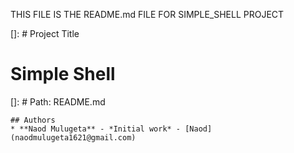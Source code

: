 THIS FILE IS THE README.md FILE FOR SIMPLE_SHELL PROJECT

[]: # Project Title
# Simple Shell
[]: # Path: README.md
```
## Authors
* **Naod Mulugeta** - *Initial work* - [Naod](naodmulugeta1621@gmail.com)
